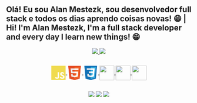 ## Olá! Eu sou Alan Mestezk, sou desenvolvedor full stack e todos os dias aprendo coisas novas! 😁 | Hi! I'm Alan Mestezk, I'm a full stack developer and every day I learn new things! 😁



<div align="center">
  <a href="https://github.com/rafaballerini">
  <img height="160px" src="https://github-readme-stats.vercel.app/api?username=AlanMestezk&show_icons=true&theme=dracula&include_all_commits=true&count_private=true"/>
  <img height="160px" src="https://github-readme-stats.vercel.app/api/top-langs/?username=AlanMestezk&layout=compact&langs_count=7&theme=dracula"/>
</div>


  
##
<div align="center">

  <img align="center" alt="Alan-Js" height="40" width="40" src="https://raw.githubusercontent.com/devicons/devicon/master/icons/javascript/javascript-plain.svg">
  <img align="center" alt="Alan-HTML" height="40" width="40" src="https://raw.githubusercontent.com/devicons/devicon/master/icons/html5/html5-original.svg">
  <img align="center" alt="Alan-CSS" height="40" width="40" src="https://raw.githubusercontent.com/devicons/devicon/master/icons/css3/css3-original.svg">
  <img align="center"  height="40" width="40" src="https://cdn.jsdelivr.net/gh/devicons/devicon/icons/nodejs/nodejs-original.svg" />
  <img align="center" height="40" width="40" src="https://cdn.jsdelivr.net/gh/devicons/devicon/icons/react/react-original.svg" />
  <img align="center" height="40" width="40" src="https://cdn.jsdelivr.net/gh/devicons/devicon/icons/csharp/csharp-original.svg" />
  
  
  
</div>
  
##
<div align="center"> 
  <a href="https://instagram.com/alanmestezk" target="_blank"><img src="https://img.shields.io/badge/-Instagram-%23E4405F?style=for-the-badge&logo=instagram&logoColor=white" target="_blank"></a>
  <a href="https://www.linkedin.com/in/alan-souza-mestezk-9b86a2154" target="_blank"><img src="https://img.shields.io/badge/-LinkedIn-%230077B5?style=for-the-badge&logo=linkedin&logoColor=white" target="_blank"></a> 
    <a href = "https://mail.google.com/mail/u/0/#inbox"><img src="https://img.shields.io/badge/-Gmail-%23333?style=for-the-badge&logo=gmail&logoColor=white" target="_blank"></a>
 
  
</div>
  
  

